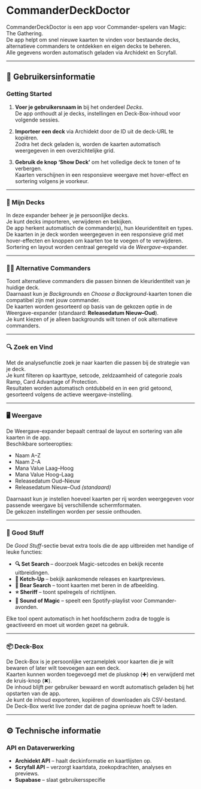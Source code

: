 # CommanderDeckDoctor

CommanderDeckDoctor is een app voor Commander-spelers van Magic: The Gathering.  
De app helpt om snel nieuwe kaarten te vinden voor bestaande decks, alternatieve commanders te ontdekken en eigen decks te beheren.  
Alle gegevens worden automatisch geladen via Archidekt en Scryfall.

---

## 🧭 Gebruikersinformatie

### Getting Started

1. **Voer je gebruikersnaam in** bij het onderdeel *Decks*.  
   De app onthoudt al je decks, instellingen en Deck-Box-inhoud voor volgende sessies.

2. **Importeer een deck** via Archidekt door de ID uit de deck-URL te kopiëren.  
   Zodra het deck geladen is, worden de kaarten automatisch weergegeven in een overzichtelijke grid.

3. **Gebruik de knop ‘Show Deck’** om het volledige deck te tonen of te verbergen.  
   Kaarten verschijnen in een responsieve weergave met hover-effect en sortering volgens je voorkeur.

---

### 📘 Mijn Decks

In deze expander beheer je je persoonlijke decks.  
Je kunt decks importeren, verwijderen en bekijken.  
De app herkent automatisch de commander(s), hun kleuridentiteit en types.  
De kaarten in je deck worden weergegeven in een responsieve grid met hover-effecten en knoppen om kaarten toe te voegen of te verwijderen.  
Sortering en layout worden centraal geregeld via de *Weergave*-expander.

---

### 🧙‍♀️ Alternative Commanders

Toont alternatieve commanders die passen binnen de kleuridentiteit van je huidige deck.  
Daarnaast kun je *Backgrounds* en *Choose a Background*-kaarten tonen die compatibel zijn met jouw commander.  
De kaarten worden gesorteerd op basis van de gekozen optie in de Weergave-expander (standaard: **Releasedatum Nieuw–Oud**).  
Je kunt kiezen of je alleen backgrounds wilt tonen of ook alternatieve commanders.

---

### 🔍 Zoek en Vind

Met de analysefunctie zoek je naar kaarten die passen bij de strategie van je deck.  
Je kunt filteren op kaarttype, setcode, zeldzaamheid of categorie zoals Ramp, Card Advantage of Protection.  
Resultaten worden automatisch ontdubbeld en in een grid getoond, gesorteerd volgens de actieve weergave-instelling.

---

### 🖥️ Weergave

De Weergave-expander bepaalt centraal de layout en sortering van alle kaarten in de app.  
Beschikbare sorteeropties:

- Naam A–Z  
- Naam Z–A  
- Mana Value Laag–Hoog  
- Mana Value Hoog–Laag  
- Releasedatum Oud–Nieuw  
- Releasedatum Nieuw–Oud *(standaard)*  

Daarnaast kun je instellen hoeveel kaarten per rij worden weergegeven voor passende weergave bij verschillende schermformaten.  
De gekozen instellingen worden per sessie onthouden.

---

### 🎒 Good Stuff

De *Good Stuff*-sectie bevat extra tools die de app uitbreiden met handige of leuke functies:

- **🔍 Set Search** – doorzoek Magic-setcodes en bekijk recente uitbreidingen.  
- **🍅 Ketch-Up** – bekijk aankomende releases en kaartpreviews.  
- **🐻 Bear Search** – toont kaarten met beren in de afbeelding.  
- **⭐ Sheriff** – toont spelregels of richtlijnen.  
- **🎵 Sound of Magic** – speelt een Spotify-playlist voor Commander-avonden.  

Elke tool opent automatisch in het hoofdscherm zodra de toggle is geactiveerd en moet uit worden gezet na gebruik.

---

### 📦 Deck-Box

De Deck-Box is je persoonlijke verzamelplek voor kaarten die je wilt bewaren of later wilt toevoegen aan een deck.  
Kaarten kunnen worden toegevoegd met de plusknop (✚) en verwijderd met de kruis-knop (✖).  
De inhoud blijft per gebruiker bewaard en wordt automatisch geladen bij het opstarten van de app.  
Je kunt de inhoud exporteren, kopiëren of downloaden als CSV-bestand.  
De Deck-Box werkt live zonder dat de pagina opnieuw hoeft te laden.

---

## ⚙️ Technische informatie

### API en Dataverwerking

- **Archidekt API** – haalt deckinformatie en kaartlijsten op.  
- **Scryfall API** – verzorgt kaartdata, zoekopdrachten, analyses en previews.  
- **Supabase** – slaat gebruikersspecifie
